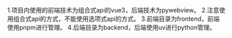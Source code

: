 1.项目内使用的前端技术为组合式api的vue3，后端技术为pywebview。
2.注意使用组合式api的方式，不能使用选项式api的方式。
3.前端目录为frontend，前端使用pnpm进行管理。
4.后端目录为backend，后端使用uv进行python管理。
